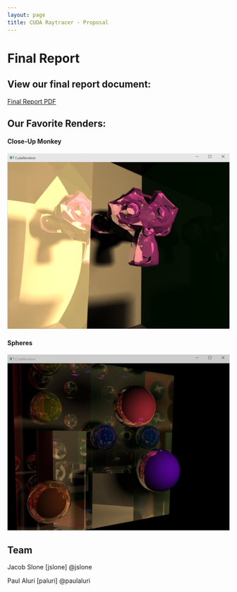 ```yaml
---
layout: page
title: CUDA Raytracer - Proposal
---
```


# Final Report

## View our final report document:
<a href="docs/report.pdf">Final Report PDF</a>

## Our Favorite Renders:

#### Close-Up Monkey
![Close-Up Monkey](images/monkey.PNG "Close-Up Monkey")

#### Spheres
![Spheres](images/spheres.PNG "Spheres")

## Team
Jacob Slone [jslone] @jslone

Paul Aluri [paluri] @paulaluri
